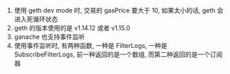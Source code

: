 1. 使用 geth dev mode 时, 交易的 gasPrice 要大于 10, 如果太小的话, geth 会进入死循环状态
2. geth 的版本使用的是 v1.14.12 或者 v1.15.0
3. ganache 也支持事件监听
4. 使用事件监听时, 有两种函数, 一种是 FilterLogs, 一种是 SubscribeFilterLogs, 前一种返回的是一个数组, 而第二种返回的是一个订阅器
